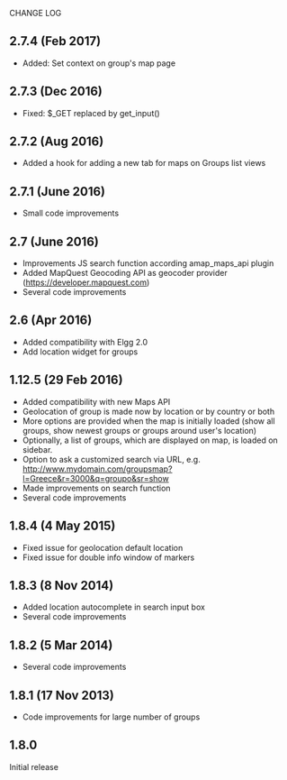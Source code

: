 CHANGE LOG

2.7.4	(Feb 2017)
--------------------------------
- Added: Set context on group's map page

2.7.3	(Dec 2016)
--------------------------------
- Fixed: $_GET replaced by get_input()

2.7.2	(Aug 2016)
--------------------------------
- Added a hook for adding a new tab for maps on Groups list views

2.7.1	(June 2016)
--------------------------------
- Small code improvements

2.7	(June 2016)
--------------------------------
- Improvements JS search function according amap_maps_api plugin
- Added MapQuest Geocoding API as geocoder provider (https://developer.mapquest.com)
- Several code improvements

2.6	(Apr 2016)
--------------------------------
- Added compatibility with Elgg 2.0
- Add location widget for groups

1.12.5	(29 Feb 2016)
--------------------------------
- Added compatibility with new Maps API
- Geolocation of group is made now by location or by country or both
- More options are provided when the map is initially loaded (show all groups, show newest groups or groups around user's location) 
- Optionally, a list of groups, which are displayed on map, is loaded on sidebar.
- Option to ask a customized search via URL, e.g. http://www.mydomain.com/groupsmap?l=Greece&r=3000&q=groupo&sr=show
- Made improvements on search function
- Several code improvements

1.8.4	(4 May 2015)
--------------------------------
- Fixed issue for geolocation default location
- Fixed issue for double info window of markers

1.8.3	(8 Nov 2014)
--------------------------------
- Added location autocomplete in search input box
- Several code improvements

1.8.2	(5 Mar 2014)
--------------------------------
- Several code improvements 

1.8.1	(17 Nov 2013)
--------------------------------
- Code improvements for large number of groups

1.8.0 
--------------------- 
Initial release 






